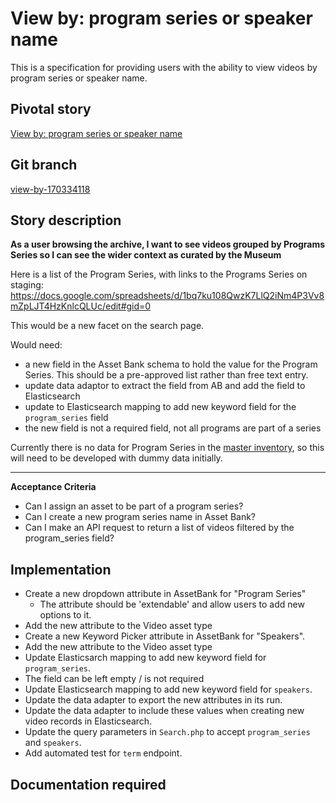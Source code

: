 <!-- Generate a new file using -->
<!-- sed -e "s/\View by: program series or speaker name/My story/" -e "s/\170334118/156128780/" -e "s/\view-by-170334118/`git_current_branch`/g" spec-template.md | tee "`git_current_branch`.md" -->

# View by: program series or speaker name

This is a specification for providing users with the ability to view videos by program series or speaker name.

## Pivotal story

[View by: program series or speaker name](https://www.pivotaltracker.com/story/show/170334118)

## Git branch

[view-by-170334118](https://github.com/HammerMuseum/hammer-datastore/view-by-170334118)

## Story description

**As a user browsing the archive, I want to see videos grouped by Programs Series so I can see the wider context as curated by the Museum**

Here is a list of the Program Series, with links to the Programs Series on staging: https://docs.google.com/spreadsheets/d/1bq7ku108QwzK7LlQ2iNm4P3Vv8mZpLJT4HzKnlcQLUc/edit#gid=0

This would be a new facet on the search page.

Would need:
- a new field in the Asset Bank schema to hold the value for the Program Series. This should be a pre-approved list rather than free text entry. 
- update data adaptor to extract the field from AB and add the field to Elasticsearch
- update to Elasticsearch mapping to add new keyword field for the `program_series` field
- the new field is not a required field, not all programs are part of a series

Currently there is no data for Program Series in the [master inventory](https://docs.google.com/spreadsheets/d/1HGoDFJ_wQPGzQ-1zfC-CaQRnBtHbYMm-1UOvS82FQZk/edit#gid=0), so this will need to be developed with dummy data initially.

---
**Acceptance Criteria**
- Can I assign an asset to be part of a program series?
- Can I create a new program series name in Asset Bank?
- Can I make an API request to return a list of videos filtered by the program_series field? 

## Implementation
* Create a new dropdown attribute in AssetBank for "Program Series"
    * The attribute should be 'extendable' and allow users to add new
     options to it.
* Add the new attribute to the Video asset type
* Create a new Keyword Picker attribute in AssetBank for "Speakers".
* Add the new attribute to the Video asset type
* Update Elasticsarch mapping to add new keyword field for `program_series`.
* The field can be left empty / is not required
* Update Elasticsearch mapping to add new keyword field for `speakers`.
* Update the data adapter to export the new attributes in its run.
* Update the data adapter to include these values when creating new video records in Elasticsearch.
* Update the query parameters in `Search.php` to accept `program_series` and `speakers`.
* Add automated test for `term` endpoint.

## Documentation required
